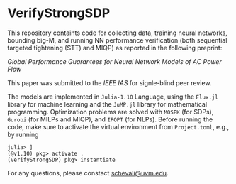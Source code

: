 # VerifyStrongSDP

This repository containts code for collecting data, training neural networks, bounding big-M, and running NN performance verification (both sequential targeted tightening (STT) and MIQP) as reported in the following preprint:

*Global Performance Guarantees for Neural Network Models of AC Power Flow*

This paper was submitted to the *IEEE IAS* for signle-blind peer review.

The models are implemented in ```Julia-1.10``` Language, using the ```Flux.jl``` library for machine learning and the ```JuMP.jl``` library for mathematical programming. Optimization problems are solved with ```MOSEK``` (for SDPs), ```Gurobi``` (for MILPs and MIQP), and ```IPOPT``` (for NLPs). Before running the code, make sure to activate the virtual environment from ```Project.toml```, e.g., by running 

```
julia> ]
(@v1.10) pkg> activate .
(VerifyStrongSDP) pkg> instantiate
```

For any questions, please constact schevali@uvm.edu.
